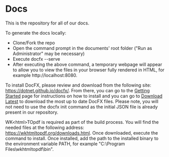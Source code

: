 # Docs

This is the repository for all of our docs.

To generate the docs locally:
* Clone/Fork the repo
* Open the command prompt in the documents' root folder ("Run as Administrator" may be necessary)
* Execute docfx --serve
* After executing the above command, a temporary webpage will appear to allow you to view the files in your browser fully rendered in HTML, for example http://localhost:8080.

To install DocFX, please review and download from the following site: https://dotnet.github.io/docfx/. From there, you can go to the [Getting Started](https://dotnet.github.io/docfx/tutorial/docfx_getting_started.html) page for instructions on how to install and you can go to [Download Latest](https://github.com/dotnet/docfx/releases) to download the most up to date DocFX files. Please note, you will not need to use the docfx init command as the initial JSON file is already present in our repository.

WK\<html\>TOpdf is required as part of the build process. You will find the needed files at the following address: https://wkhtmltopdf.org/downloads.html. Once downloaded, execute the command to install. Once installed, add the path to the installed binary to the environment variable PATH, for example "C:\Program Files\wkhtmltopdf\bin".
